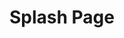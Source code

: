 ---
title:  "Splash Page"
layout: splash
permalink: /splash-page/
header:
  excerpt: "This post should [...]"
  overlay_image: /assets/images/sample-image-1.jpg
  overlay_filter: 0.5 # same as adding an opacity of 0.5 to a black background
  caption: "Photo credit: [**Unsplash**](https://unsplash.com)"
  actions:
    - label: "More Info"
      url: "https://unsplash.com"
---